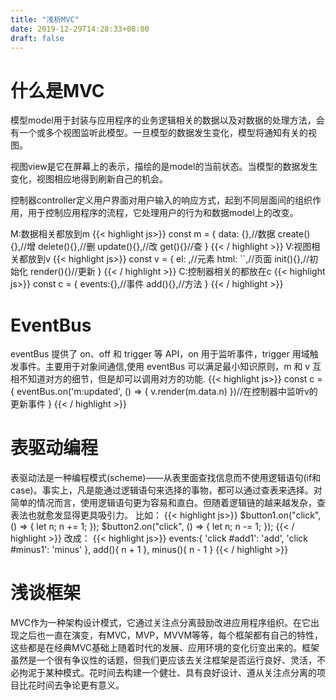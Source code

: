 ```yaml
---
title: "浅析MVC"
date: 2019-12-29T14:28:33+08:00
draft: false
---
```


# 什么是MVC

模型model用于封装与应用程序的业务逻辑相关的数据以及对数据的处理方法，会有一个或多个视图监听此模型。一旦模型的数据发生变化，模型将通知有关的视图。

视图view是它在屏幕上的表示，描绘的是model的当前状态。当模型的数据发生变化，视图相应地得到刷新自己的机会。

控制器controller定义用户界面对用户输入的响应方式，起到不同层面间的组织作用，用于控制应用程序的流程，它处理用户的行为和数据model上的改变。

M:数据相关都放到m
{{< highlight js>}}
const m = {
  data: {},//数据
  create(){},//增
  delete(){},//删
  update(){},//改
  get(){}//查
}
{{< / highlight >}}
V:视图相关都放到v
{{< highlight js>}}
const v = {
  el: ,//元素
  html: ``,//页面
  init(){},//初始化
  render(){}//更新
}
{{< / highlight >}}
C:控制器相关的都放在c
{{< highlight js>}}
const c = {
  events:{},//事件
  add(){},//方法
}
{{< / highlight >}}

# EventBus

eventBus 提供了 on、off 和 trigger 等 API，on 用于监听事件，trigger 用域触发事件。主要用于对象间通信,使用 eventBus 可以满足最小知识原则，m 和 v 互相不知道对方的细节，但是却可以调用对方的功能.
{{< highlight js>}}
const c = {
    eventBus.on('m:updated', () => {
        v.render(m.data.n)
        })//在控制器中监听v的更新事件
}
{{< / highlight >}}



# 表驱动编程

表驱动法是一种编程模式(scheme)——从表里面查找信息而不使用逻辑语句(if和case)。事实上，凡是能通过逻辑语句来选择的事物，都可以通过查表来选择。对简单的情况而言，使用逻辑语句更为容易和直白。但随着逻辑链的越来越发杂，查表法也就愈发显得更具吸引力。
比如：
{{< highlight js>}}
$button1.on("click", () => {
  let n;
  n += 1;
});
$button2.on("click", () => {
  let n;
  n -= 1;
});
{{< / highlight >}}
改成：
{{< highlight js>}}
events:{
    'click #add1': 'add',
    'click #minus1': 'minus'
  },
  add(){
    n + 1
  },
  minus(){
    n - 1
  }
{{< / highlight >}}
# 浅谈框架
MVC作为一种架构设计模式，它通过关注点分离鼓励改进应用程序组织。在它出现之后也一直在演变，有MVC，MVP，MVVM等等，每个框架都有自己的特性，这些都是在经典MVC基础上随着时代的发展、应用环境的变化衍变出来的。框架虽然是一个很有争议性的话题，但我们更应该去关注框架是否运行良好、灵活，不必拘泥于某种模式。花时间去构建一个健壮、具有良好设计、遵从关注点分离的项目比花时间去争论更有意义。
